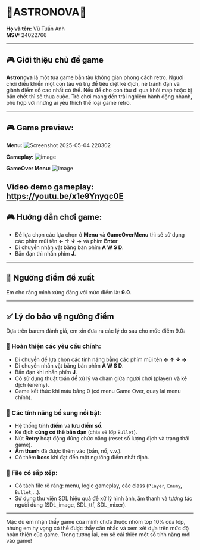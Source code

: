 # 🌌ASTRONOVA🚀

**Họ và tên:** Vũ Tuấn Anh  
**MSV:** 24022766  

---

## 🎮 Giới thiệu chủ đề game

**Astronova** là một tựa game bắn tàu không gian phong cách retro. Người chơi điều khiển một con tàu vũ trụ để tiêu diệt kẻ địch, né tránh đạn và giành điểm số cao nhất có thể. Nếu để cho con tàu đi qua khỏi map hoặc bị bắn chết thì sẽ thua cuộc. Trò chơi mang đến trải nghiệm hành động nhanh, phù hợp với những ai yêu thích thể loại game retro.

---
## 🎮 Game preview:

**Menu:**
![Screenshot 2025-05-04 220302](https://github.com/user-attachments/assets/0496cdee-3222-4a90-af21-c83a55c49891)

**Gameplay:**
![image](https://github.com/user-attachments/assets/62537813-7f3e-42f7-98cf-b625544c1361)

**GameOver Menu:**
![image](https://github.com/user-attachments/assets/3aec0c10-7c75-40f8-a24e-c0212f7626ef)

**Video demo gameplay:** https://youtu.be/x1e9Ynyqc0E
---
## 🎮 Hướng dẫn chơi game:

- Để lựa chọn các lựa chọn ở **Menu** và **GameOverMenu** thì sẽ sử dụng các phím mũi tên **← ↑ ↓ →** và phím **Enter**
- Di chuyển nhân vật bằng bàn phím **A W S D**.
- Bắn đạn thì nhấn phím **J**.

---

## 🎯 Ngưỡng điểm đề xuất

Em cho rằng mình xứng đáng với mức điểm là: **9.0**.

---

## ✅ Lý do bảo vệ ngưỡng điểm

Dựa trên barem đánh giá, em xin đưa ra các lý do sau cho mức điểm 9.0:

### 🔹 Hoàn thiện các yêu cầu chính:
- Di chuyển để lựa chọn các tính năng bằng các phím mũi tên **← ↑ ↓ →**
- Di chuyển nhân vật bằng bàn phím **A W S D**.
- Bắn đạn khi nhấn phím **J**.
- Có sử dụng thuật toán để xử lý va chạm giữa người chơi (player) và kẻ địch (enemy).
- Game kết thúc khi máu bằng 0 (có menu Game Over, quay lại menu chính).

### 🔹 Các tính năng bổ sung nổi bật:
- Hệ thống **tính điểm** và **lưu điểm số**.
- Kẻ địch **cũng có thể bắn đạn** (chia sẻ lớp `Bullet`).
- Nút **Retry** hoạt động đúng chức năng (reset số lượng địch và trạng thái game).
- **Âm thanh** đã được thêm vào (bắn, nổ, v.v.).
- Có thêm **boss** khi đạt đến một ngưỡng điểm nhất định.

### 🔹 File có sắp xếp:
- Có tách file rõ ràng: menu, logic gameplay, các class (`Player`, `Enemy`, `Bullet`,…).
- Sử dụng thư viện SDL hiệu quả để xử lý hình ảnh, âm thanh và tương tác người dùng (SDL_image, SDL_ttf, SDL_mixer).

---

Mặc dù em nhận thấy game của mình chưa thuộc nhóm top 10% của lớp, nhưng em hy vọng có thể được thầy cân nhắc và xem xét dựa trên mức độ hoàn thiện của game. Trong tương lai, em sẽ cải thiện một số tính năng mới vào game!
